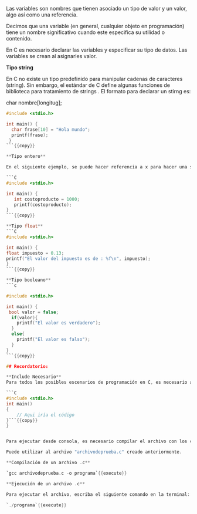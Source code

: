 Las variables son nombres que tienen asociado un tipo de valor y un valor, algo así como una referencia.

Decimos que una variable (en general, cualquier objeto en programación) tiene un nombre significativo cuando este especifica su utilidad o contenido.

En C es necesario declarar las variables y especificar su tipo de datos. Las variables se crean al asignarles valor.

**Tipo string** 

En C no existe un tipo predefinido para manipular cadenas de caracteres (string). Sin
embargo, el estándar de C define algunas funciones de biblioteca para tratamiento de
strings .
El formato para declarar un stirng es:

char nombre[longitug];

```C
#include <stdio.h>

int main() {
  char frase[10] = "Hola mundo";
  printf(frase);
 }
```{{copy}}

**Tipo entero** 

En el siguiente ejemplo, se puede hacer referencia a x para hacer una suma, sin especificar su valor explícitamente:

```C
#include <stdio.h>

int main() {
   int costoproducto = 1000;
   printf(costoproducto);
}
```{{copy}}

**Tipo float** 
```C
#include <stdio.h>

int main() {
float impuesto = 0.13;
printf("El valor del impuesto es de : %f\n", impuesto);
}
```{{copy}}

**Tipo booleano** 
```c

#include <stdio.h>

int main() {
 bool valor = false;
  if(valor){
    printf("El valor es verdadero");
  }
  else{
    printf("El valor es falso");
  }
}
```{{copy}}

## Recordatorio:

**Include Necesario**
Para todos los posibles escenarios de programación en C, es necesario agregar el include y para que ejecutar el código es necesario 1.

```C
#include <stdio.h>
int main()
{
    // Aqui iría el código
}```{{copy}}
} 


Para ejecutar desde consola, es necesario compilar el archivo con los cambios realizados:

Puede utilizar al archivo "archivodeprueba.c" creado anteriormente. 

**Compilación de un archivo .c**

`gcc archivodeprueba.c -o programa`{{execute}}

**Ejecución de un archivo .c**

Para ejecutar el archivo, escriba el siguiente comando en la terminal:

`./programa`{{execute}}


